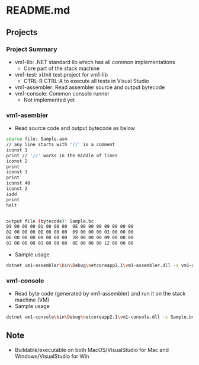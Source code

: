 # README.md

## Projects

### Project Summary

* vm1-lib: .NET standard lib which has all common implementations
   * Core part of the stack machine
* vm1-test: xUnit test project for vm1-lib
   * CTRL-R CTRL-A to execute all tests in Visual Studio
* vm1-assembler: Read assembler source and output bytecode
* vm1-console: Common console runner
   * Not implemented yet

### vm1-asembler

* Read source code and output bytecode as below
```bash
source file: Sample.asm
// any line starts with '//' is a comment
iconst 1
print // '//' works in the middle of lines
iconst 2
print
iconst 3
print
iconst 40
iconst 2
iadd
print
halt


output file (bytecode): Sample.bc
09 00 00 00 01 00 00 00  0E 00 00 00 09 00 00 00 
02 00 00 00 0E 00 00 00  09 00 00 00 03 00 00 00 
0E 00 00 00 09 00 00 00  28 00 00 00 09 00 00 00 
02 00 00 00 01 00 00 00  0E 00 00 00 12 00 00 00 
```

* Sample usage

```bash
dotnet vm1-assembler\bin\Debug\netcoreapp2.1\vm1-assembler.dll -s vm1-assembler\Sample.asm -o Sample.bc
```

### vm1-console

* Read byte code (generated by vm1-assembler) and run it on the stack machine (VM)
* Sample usage

```bash
dotnet vm1-console\bin\Debug\netcoreapp2.1\vm1-console.dll -s Sample.bc -t true
```

## Note

* Buildable/executable on both MacOS/VisualStudio for Mac and Windows/VisualStudio for Win